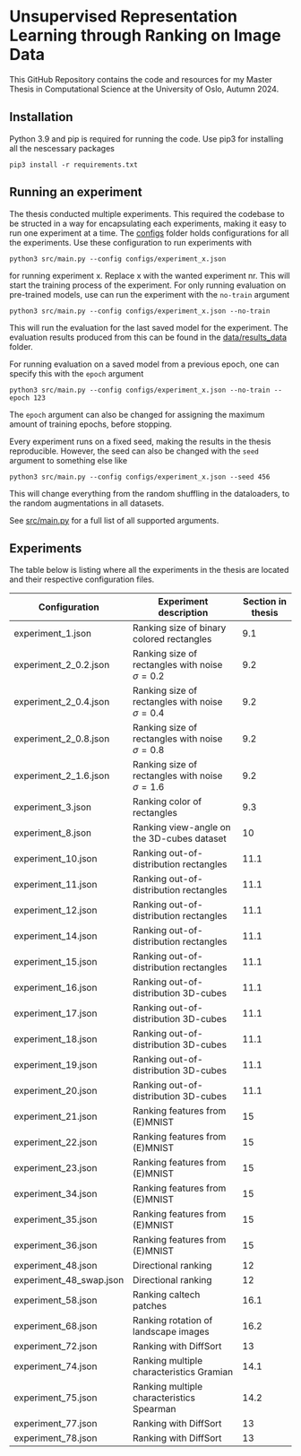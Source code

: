 # Unsupervised Representation Learning through Ranking on Image Data

This GitHub Repository contains the code and resources for my Master Thesis in Computational Science at the University of Oslo, Autumn 2024.

## Installation
Python 3.9 and pip is required for running the code. Use pip3 for installing all the nescessary packages 
```
pip3 install -r requirements.txt
```

## Running an experiment
The thesis conducted multiple experiments. This required the codebase to be structed in a way for encapsulating each experiments, making it easy to run one experiment at a time. The [configs](configs/) folder holds configurations for all the experiments. Use these configuration to run experiments with
```
python3 src/main.py --config configs/experiment_x.json
```
for running experiment x. Replace x with the wanted experiment nr. This will start the training process of the experiment. For only running evaluation on pre-trained models, use can run the experiment with the `no-train` argument
```
python3 src/main.py --config configs/experiment_x.json --no-train
```
This will run the evaluation for the last saved model for the experiment. The evaluation results produced from this can be found in the [data/results_data](data/results_data/) folder.

For running evaluation on a saved model from a previous epoch, one can specify this with the `epoch` argument

```
python3 src/main.py --config configs/experiment_x.json --no-train --epoch 123
```

The `epoch` argument can also be changed for assigning the maximum amount of training epochs, before stopping.

Every experiment runs on a fixed seed, making the results in the thesis reproducible. However, the seed can also be changed with the `seed` argument to something else like
```
python3 src/main.py --config configs/experiment_x.json --seed 456
```
This will change everything from the random shuffling in the dataloaders, to the random augmentations in all datasets.


See [src/main.py](src/main.py) for a full list of all supported arguments.

## Experiments

The table below is listing where all the experiments in the thesis are located and their respective configuration files.

| Configuration           | Experiment description                             | Section in thesis |
|-------------------------|----------------------------------------------------|-------------------|
| experiment_1.json       | Ranking size of binary colored rectangles          |               9.1 |
| experiment_2_0.2.json   | Ranking size of rectangles with noise $\sigma=0.2$ |               9.2 |
| experiment_2_0.4.json   | Ranking size of rectangles with noise $\sigma=0.4$ |               9.2 |
| experiment_2_0.8.json   | Ranking size of rectangles with noise $\sigma=0.8$ |               9.2 |
| experiment_2_1.6.json   | Ranking size of rectangles with noise $\sigma=1.6$ |               9.2 |
| experiment_3.json       | Ranking color of rectangles                        |               9.3 |
| experiment_8.json       | Ranking view-angle on the 3D-cubes dataset         |                10 |
| experiment_10.json      | Ranking out-of-distribution rectangles             |              11.1 |
| experiment_11.json      | Ranking out-of-distribution rectangles             |              11.1 |
| experiment_12.json      | Ranking out-of-distribution rectangles             |              11.1 |
| experiment_14.json      | Ranking out-of-distribution rectangles             |              11.1 |
| experiment_15.json      | Ranking out-of-distribution rectangles             |              11.1 |
| experiment_16.json      | Ranking out-of-distribution 3D-cubes               |              11.1 |
| experiment_17.json      | Ranking out-of-distribution 3D-cubes               |              11.1 |
| experiment_18.json      | Ranking out-of-distribution 3D-cubes               |              11.1 |
| experiment_19.json      | Ranking out-of-distribution 3D-cubes               |              11.1 |
| experiment_20.json      | Ranking out-of-distribution 3D-cubes               |              11.1 |
| experiment_21.json      | Ranking features from (E)MNIST                     |                15 |
| experiment_22.json      | Ranking features from (E)MNIST                     |                15 |
| experiment_23.json      | Ranking features from (E)MNIST                     |                15 |
| experiment_34.json      | Ranking features from (E)MNIST                     |                15 |
| experiment_35.json      | Ranking features from (E)MNIST                     |                15 |
| experiment_36.json      | Ranking features from (E)MNIST                     |                15 |
| experiment_48.json      | Directional ranking                                |                12 |
| experiment_48_swap.json | Directional ranking                                |                12 |
| experiment_58.json      | Ranking caltech patches                            |              16.1 |
| experiment_68.json      | Ranking rotation of landscape images               |              16.2 |
| experiment_72.json      | Ranking with DiffSort                              |                13 |
| experiment_74.json      | Ranking multiple characteristics Gramian           |              14.1 |
| experiment_75.json      | Ranking multiple characteristics Spearman          |              14.2 |
| experiment_77.json      | Ranking with DiffSort                              |                13 |
| experiment_78.json      | Ranking with DiffSort                              |                13 |